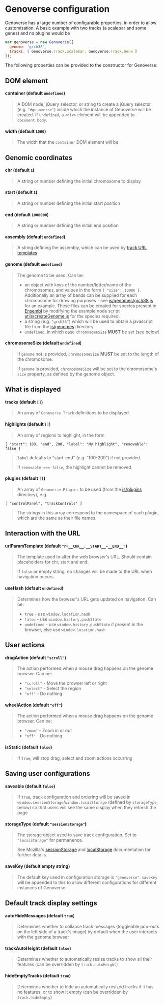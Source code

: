 # Genoverse configuration

Genoverse has a large number of configurable properties, in order to allow customization. A basic example with two tracks (a scalebar and some genes) and no plugins would be

```js
var genoverse = new Genoverse({ 
  genome: 'grch38', 
  tracks: [ Genoverse.Track.Scalebar, Genoverse.Track.Gene ] 
});
```

The following properties can be provided to the constructor for Genoverse:

## DOM element

#### container (default `undefined`)
> A DOM node, jQuery selector, or string to create a jQuery selector (e.g. `"#genoverse"`) inside which the instance of Genoverse will be created. 
If `undefined`, a `<div>` element will be appended to `document.body`.

#### width (default `1000`)
> The width that the `container` DOM element will be

## Genomic coordinates

#### chr (default `1`)
> A string or number defining the initial chromosome to display

#### start (default `1`)
> A string or number defining the initial start position

#### end (default `1000000`)
> A string or number defining the initial end position

#### assembly (default `undefined`)
> A string defining the assembly, which can be used by [track URL templates](/docs/tracks/configuration.md#url-default-undefined)

#### genome (default `undefined`)
> The genome to be used. Can be:
>
>  - an object with keys of the number/letter/name of the chromosomes, and values in the form `{ "size": 10000 }`. 
>  Additionally an array of bands can be supplied for each chromosome for drawing purposes - see [js/genomes/grch38.js](https://github.com/wtsi-web/Genoverse/blob/gh-pages/js/genomes/grch38.js) for an example. These files can be created for species present in [Ensembl](http://www.ensembl.org/info/about/species.html) by modifying the example node script [utils/createGenome.js](https://github.com/wtsi-web/Genoverse/blob/gh-pages/utils/createGenome.js) for the species required.
>  - a string (e.g. `"grch38"`) which will be used to obtain a javascript file from the [js/genomes](https://github.com/wtsi-web/Genoverse/tree/gh-pages/js/genomes) directory
>  - `undefined`, in which case `chromosomeSize` **MUST** be set (see below)

#### chromosomeSize (default `undefined`)
> If `genome` not is provided, `chromosomeSize` **MUST** be set to the length of the chromosome. 
>
> If `genome` is provided, `chromosomeSize` will be set to the chromosome's `size` property, as defined by the genome object.

## What is displayed

#### tracks (default `[]`)
> An array of `Genoverse.Track` definitions to be displayed

#### highlights (default `[]`)
> An array of regions to highlight, in the form 
```
{ "start": 100, "end", 200, "label": "My highlight", "removable": false }
``` 
> `label` defaults to "start-end" (e.g. "100-200") if not provided. 
> 
> If `removable === false`, the highlight cannot be removed.

#### plugins (default `[]`)
> An array of `Genoverse.Plugins` to be used (from the [js/plugins](https://github.com/wtsi-web/Genoverse/tree/gh-pages/js/plugins) directory), e.g. 
```
[ "controlPanel", "trackControls" ]
```
> The strings in this array correspond to the namespace of each plugin, which are the same as their file names. 

## Interaction with the URL

#### urlParamTemplate (default `"r=__CHR__:__START__-__END__"`)
> The template used to alter the web browser's URL. Should contain placeholders for chr, start and end.
>
> If `false` or empty string, no changes will be made to the URL when navigation occurs. 

#### useHash (default `undefined`)
> Determines how the browser's URL gets updated on navigation. Can be:
>
> - `true` - use `window.location.hash`
> - `false` - use `window.history.pushState`
> - `undefined` - use `window.history.pushState` if present in the browser, else use `window.location.hash`

## User actions

#### dragAction (default `"scroll"`) 
> The action performed when a mouse drag happens on the genome browser. Can be:
>
>  - `"scroll"` - Move the browser left or right
>  - `"select"` - Select the region
>  - `"off"`    - Do nothing

#### wheelAction (default `"off"`) 
> The action performed when a mouse drag happens on the genome browser. Can be:
>
>  - `"zoom"` - Zoom in or out
>  - `"off"`    - Do nothing

#### isStatic (default `false`)
> If `true`, will stop drag, select and zoom actions occurring

## Saving user configurations

#### saveable (default `false`)
> If `true`, track configuration and ordering will be saved in `window.sessionStorage`/`window.localStorage` (defined by `storageType`, below) so that users will see the same display when they refresh the page

#### storageType (default `"sessionStorage"`)
> The storage object used to save track configuration. Set to `"localStorage"` for permanence.
>
> See Mozilla's [sessionStorage](https://developer.mozilla.org/en-US/docs/Web/API/Window/sessionStorage) and [localStorage](https://developer.mozilla.org/en/docs/Web/API/Window/localStorage) documentation for further details.

#### saveKey (default empty string)
> The default key used in configuration storage is `"genoverse"`. `saveKey` will be appended to this to allow different configurations for different instances of Genoverse.

## Default track display settings

#### autoHideMessages (default `true`)
> Determines whether to collapse track messages (toggleable pop-outs on the left side of a track's image)  by default when the user interacts with the genome browser

#### trackAutoHeight (default `false`)
> Determines whether to automatically resize tracks to show all their features (can be overridden by `track.autoHeight`)

#### hideEmptyTracks (default `true`)
> Determines whether to hide an automatically resized tracks if it has no features, or to show it empty (can be overridden by `track.hideEmpty`)
